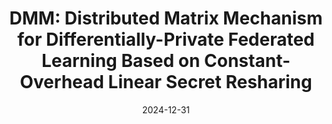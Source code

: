 ---
title: "DMM: Distributed Matrix Mechanism for Differentially-Private Federated Learning Based on Constant-Overhead Linear Secret Resharing"
#authors: Alexander Bienstock and Kevin Yeo
collection: talks
category: 2024
#permalink: 
excerpt: #'This paper is about the number 1. The number 2 is left for future work.'
date: 2024-12-31
#venue: "Submitted"
slidesurl: #'http://academicpages.github.io/files/slides1.pdf'
#paperurl: 'https://eprint.iacr.org/2024/503.pdf'
location: 'NeurIPS FL@FM Workshop'
citation: #'Your Name, You. (2009). &quot;Paper Title Number 1.&quot; <i>Journal 1</i>. 1(1).'
---